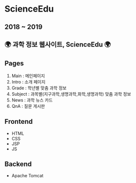 # ScienceEdu

## 2018 ~ 2019
## 🌍 과학 정보 웹사이트, ScienceEdu 🌍

## Pages

1. Main : 메인페이지
2. Intro : 소개 페이지
3. Grade : 학년별 맞춤 과학 정보
4. Subject : 과목별(지구과학,생명과학,화학,생명과학) 맞춤 과학 정보
5. News : 과학 뉴스 카드
6. QnA : 질문 게시판


## Frontend

- HTML
- CSS
- JSP 
- JS

## Backend

- Apache Tomcat
